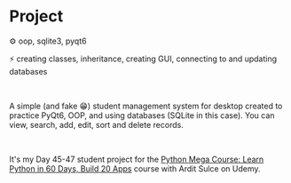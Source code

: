 # Project

⚙️ oop, sqlite3, pyqt6

⚡   creating classes, inheritance, creating GUI, connecting to and updating databases 

 

A simple (and fake 😁) student management system for desktop created to practice PyQt6, OOP, and using databases (SQLite in this case). You can view, search, add, edit, sort and delete records.

 

It's my Day 45-47 student project for the [Python Mega Course: Learn Python in 60 Days, Build 20 Apps](https://www.udemy.com/course/the-python-mega-course) course with Ardit Sulce on Udemy. 